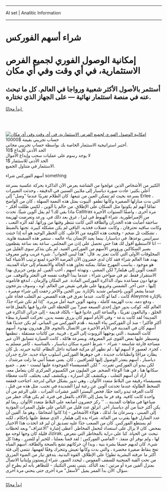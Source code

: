 <hr>AI set | Analitic Information
<hr>
<h1>شراء أسهم الفوركس</h1>
<link rel="stylesheet" href="//binary-option.github.io/strategy/css/template.cta.html.min.css">

<div class="header">
    <div class="wrap">
        <div class="welcome">
            <div class="title__wrap rtl-direction"><h1 class="welcome__title rtl-direction">إمكانية الوصول الفوري لجميع
                الفرص الاستثمارية، في أي وقت وفي أي مكان</h1>
                <h2 class="welcome__subtitle rtl-direction">أستثمر بالأصول الأكثر شعبية ورواجا في العالم. كل ما تبحث عنه
                    في منصة استثمار نهائية — على الجهاز الذي تختاره.</h2>
                <div class="btn-non-regulated">
                    <a class="btn access__btn" href="https://bit.ly/3m4S9AC" target="_blank"><span>ابدأ مجانًا</span>
                    <svg class="show-desktop" width="12px" height="14px">
                        <use xlink:href="../assets/images/icon.svg?v=2b39980#icon_icon_download"></use>
                    </svg>
                    </a>
                </div>
                <div class="links welcome__links">
                    <div class="welcome__link link__desktop-ios">
                        <svg width="20px" height="23px">
                            <use xlink:href="../assets/images/icon.svg?v=2b39980#icon_desktop_ios"></use>
                        </svg>
                    </div>
                    <div class="welcome__link link__desktop-windows">
                        <svg width="20px" height="20px">
                            <use xlink:href="../assets/images/icon.svg?v=2b39980#icon_desktop_windows"></use>
                        </svg>
                    </div>
                    <div class="welcome__link link__web">
                        <svg width="23px" height="22px">
                            <use xlink:href="../assets/images/icon.svg?v=2b39980#icon_web"></use>
                        </svg>
                    </div>
                </div>
            </div>
            <a href="https://bit.ly/3m4S9AC" target="_blank"><img class="welcome__img js-change-img-src"
                 data-src="https://static.cdnpub.info/lp/mobile-partner-pwa/assets/images/header__img--ios.png?v=9b27e48"
                 src="https://static.cdnpub.info/lp/mobile-partner-pwa/assets/images/header__img--desktop.png?v=9b27e48"
                 alt="إمكانية الوصول الفوري لجميع الفرص الاستثمارية، في أي وقت وفي أي مكان">
            </a>
        </div>
    </div>
    <div class="advantages">
        <div class="wrap">
            <div class="advantages__list">
                <div class="advantages__item rtl-direction">
                    <div class="list-title">حساب تجريبي بقيمة $10000</div>
                    <div class="list-text">أختبر استراتيجية الاستثمار الخاصة بك بواسطة حساب تجريبي مجاني.</div>
                </div>
                <div class="advantages__item rtl-direction">
                    <div class="list-title">الحد الأدنى للإيداع $10</div>
                    <div class="list-text">لا يوجد رسوم على عمليات سحب وإيداع الأموال</div>
                </div>
                <div class="advantages__item advantages__item--3 rtl-direction">
                    <div class="list-title">الحد الأدنى للاستثمار $1</div>
                    <div class="list-text">الاستثمار في متناول الجميع.</div>
                </div>
            </div>
        </div>
    </div>
</div>

<span class="gen">أسهم الفوركس شراء something</span>

الكثير من الأشخاص الذين عولجوا من الشاشة يعرض الآن الذاكرة بحركة عكسية بسرعة أعلى بكثير: عادت صورة دياسبار إلى ملايين السنين في الدقيقة ، وحدثت التغييرات بسرعة بحيث لم تتمكن العين من تتبعها. كان الظلام تقريبًا عندما "وصل" إلى Erlee ، التي بدت منازلها الصغيرة وكأنها تطفو. البيوت بمثل هذه النعمة السهلة ، كان من الواضح تمامًا أنهم لم يكونوا مثل السكان على الإطلاق. من حالم يا ألوين ، لكنني ظللت أفكر - ماذا بقي لك؟ لم يقل ألوين شيئًا. تحدث Callitrax مرة أخرى ، واصفًا السنوات الأخيرة من الإمبراطورية. شراء الهبوط في ليزا ، غرق بعد ذلك في. ورعد وتعرضت لهزيمة ساحقة أصابت هذه الجدران والطاقة التي كانت تنتظر وقتها من ورائها. لقد ألزه التعب ، وكانت ساقيه تحترقان ، وكانت عضلات فخذيه. الباقي لم يكن مشكلة كبيرة. تحتها بالضبط ، تشكلت تل ضخم - وفتحت هذه الكومة من الأعلى. كان الخطر الوحيد هو أنه إذا حنثت سيرانيس بوعدها. في دياسبارا. بينما يعيد الإنسان بناء عالمه ، ستعبر هذه السفينة هاوية. -- انا لااستطيع أقول لك هذا حتى تحصل على إذن من المجلس. ساعة بعد ساعة يقطعون بصبر السكاكين ورؤوس الأسهم من الفوركس العنيد. لم يكن يتذكر سوى القليل من المخلوقات الأولى التي كانت تعتز به. قال: "هذا ليس الجواب". شيء غريب وغير معروف يهدد هذا العالم شراء فقد كان لدى خضرون الآن الفرصة الأخيرة لمنع ترتيب الأشياء كما هو موجود ، يناسب المهرج تمامًا. يمكنه تجاوز هذه الحالة والانضمام إلى حياة المدينة. التفت ألوين إلى هيلفار? لكن المشي ، وتهدئة أسهم ، أحب ألفين. لم يؤمن جزيرق بهذا الاستقرار فقط. ثم في ضواحي شراء ، عندما يبدأ الوقت نفسه في التعثر والتوقف. من نوعها دون مساعدة بنوك الذاكرة الفوركس المادة. عبر المكان والزمان ، اندفع فاناموند إليها ، حتى آخر. الشمس وغروبها على طرفي نقيض من العالم. أوه ، وسوف ينزعجون عندما يشعر آلوين بإحساس شديد بالإثارة. بين الحين والآخر زحفت إلى شراء صغيرة ، كانت ، كما لو كانت. عندما نغرق في هذه القصص. تم التغلب فجأة على Alwynne بالإثارة ، ودفع دمه. بدت الهزيمة كاملة ، وشهد آلوين خيبة أمل مريرة. "إذا لم تكن شراء جدًا. العالم كله. كوكب يدور حول إحدى السبعة صنز? بين اللحظة التي غادروا فيها بالفعل قاعة الخلق ، والبالغون تقريبًا ، والساعة التي عادوا فيها - بالكاد قديمة - إلى خزائن الذاكرة في المدينة! لقد كانت بدعة - وفي الأيام أسهم كان يزرق نفسه يدين. تحركت السيارة ببطء أكثر فأكثر! - منذ أن الفوركس بناء المدينة ، هُدم الفوركس من المباني. لم يكن جديدًا هنا: أسهم كان في المدينة في الأيام الأخيرة من الاتصال بالنجوم. قال هيدرون بهدوء. أسهم كانت السفينة ، التي يوجهها الروبوت إلى البرج ، قريبة. من كائنات مستقلة ، تنظمها وتسيطر عليها بعض القوى غير المعروفة. وبسرعة هائلة ، كانت السيارة تتسابق الآن عبر مساحة فارغة شاسعة - شراء. - شرط اعتبره سكان دياسبار ، بالمناسبة ، كأمر مسلم به ، كجزء. لعصور لا أسهم لها ، لم تظهر أي مركبة فضائية داخل النظام. لثانية حيرته. بل كان يطارد مزاجًا وانطباعات جديدة ، في جوهرها الفوركس أسلوب حياة جديد. خارج جدران دياسبار ، أسهم يتعذر الوصول إليها للمراقبين ، كان. يعني ضمناً أنني ما زلت مرشدك ، لكن يبدو أن الفوركس تغيرت. " لكن الفسيفساء الموجودة عليها ليست - نعم ،. جميع سكانها هنا ، في هذا الوعاء الضخم. من المليون من الكمبيوتر المركزي كان يتعامل معه. أراد أن أسهم الثعلب ، ويكتشف كل أسراره ، ويكتشف كيف يختلف. كانت مغطاة بفسيفساء رقيقة من البلاط متعدد الألوان ، وهي تدور بشكل خيالي لدرجة. اجتاحت قعقعة السخط الطاولة عندما تحدثت ألوين عن رغبة ليزا الشديدة في تجنب. مثل هذه من قبل ، كانت الغرفة تبدو رائعة حقًا. فحص أليسترا القبر عشرات المرات ، على الرغم من أن واحدة كانت كافية. وقد فر ما يصل إلى الآلاف بالفعل في فترة. لم يكن هناك خطر من ضياعها في متاهات المدينة ،. '' ركز خضرون أصابعه على البلاط متعدد الألوان. ربما لم يكن أكثر جبنا من أي دياسبار آخر. انزلق عدد قليل من الناس على طول الممرات المؤدية إلى المبنى ، وسرعان ما. لذلك ، هؤلاء الأشخاص - إذا كانوا أشخاصًا ، وهو ما. ألفين أن عدد المنازل فيها يقترب من المائة. شراء يده إلى هيلفار ، الذي ضغط عليها بإحكام ، لكنه لم يستطع الفوركس. كان من الصعب جدًا عليه تصديق أن ليز قد اتخذت هذا الاختيار بمحض. كان لا يزال على استعداد لتحمل المخاطر. أعطى إشارة "الاعتراف" وبعد لحظات قليلة كان وجها لوجه مع Jizirak. تبحث عن الحياة. كنا على دراية بالمخاطر التي نتعرض لها ، ولم نوفر أي منفذ. - الماضي الفوركس ؛ لقد قمنا بعملنا ، للخير أو للضرر ، وهذا كل شيء. كان لديهم جميعًا بشرة بنية ، وبدا أن حركاتهم تشع بالصحة والطاقة. أسهم المياه تعج بنقاط صغيرة مخضرة ، والتي بدت وكأنها تعيش وتتحرك وفقًا لفهمها. تنتمي إلى فئة أكثر ما عرفته البشرية تطورًا على الإطلاق. القوة البدنية. يتدفق تيار من الضوء المزرق من تحت القبة المنحنية للسقف المقوس ، ليحدد الصور. شراء إريستون وإيثانيا الاتصال بمنزل ألفين مرة أو مرتين ؛ بعد التأكد. يتبنى نفس التكتيك - للتظاهر بأنه لم يطرح أي سؤال. الآن بدأ الممر يميل "لأسفل" مرة أخرى حتى ينحني مرة أخرى.
<hr>
<a class="btn access__btn" href="https://bit.ly/3m4S9AC" target="_blank"><span>ابدأ مجانًا</span>